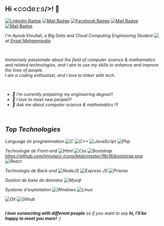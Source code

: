 ## Hi <𝚌𝚘𝚍𝚎𝚛𝚜/>! 👋

<p align='center'>
  
  [![Linkedin Badge](https://img.shields.io/badge/-ayoub.etoullali-0e76a8?style=flat&labelColor=0e76a8&logo=linkedin&logoColor=white)](https://www.linkedin.com/in/ayoub-etoullali/) [![Mail Badge](https://img.shields.io/badge/-ayoub.etoullali-C70000?style=flat&labelColor=C70000&logo=gmail&logoColor=white)](https://ayoub.etoullali2002@gmail.com)
  [![Facebook Badge](https://img.shields.io/badge/-ayoub.etoullali-001890?style=flat&labelColor=001890&logo=facebook&logoColor=white)](https://www.facebook.com/ayoub.etou) [![Mail Badge](https://img.shields.io/badge/-@ayoub.etoullali-e84393?style=flat&labelColor=e84393&logo=instagram&logoColor=white)](https://www.instagram.com/ayoub_etoullali) [![Mail Badge](https://img.shields.io/badge/-ayoub.etoullali-408CE2?style=flat&labelColor=408CE2&logo=twitter&logoColor=white)](https://twitter.com/AEtoullali)
</p>
<img align="right" src="https://media3.giphy.com/media/SWoSkN6DxTszqIKEqv/giphy.gif?cid=ecf05e47hdfkq1r2galv27743y9m1l2h1l3suy4h78xnuon1&rid=giphy.gif&ct=g" />


I'm Ayoub Etoullali, a <em>Big Data and Cloud Computing Engineering Student at <a href="https://www.enset-media.ac.ma/">Enset Mohammedia</a>
  
  <br/>

  
Immensely passionate about the field of computer science & mathematics and related technologies, and I aim to use my skills to enhance and improve the lives of people.<br/>
I am a coding enthusiast, and I love to tinker with tech.
  
  <br/>


- 🔭 I’m currently preparing my engineering degree!!
- 👯 I love to meet new people!!!
- 💬 Ask me about computer science & mathematics !!!


<br/>
  

## Top Technologies
  Language de programmation 
![C](https://img.shields.io/badge/-black?style=flat-square&logo=c)
![C++](https://img.shields.io/badge/++-blue.svg?style=flat&logo=cplusplus)
![JavaScript](https://img.shields.io/badge/-JavaScript-black?style=flat-square&logo=javascript)
![Php](https://img.shields.io/badge/-php-black?style=flat-square&logo=php)
<!--![Java](https://img.shields.io/badge/-java-black?style=flat-square&logo=java)-->

  Technologie de Front-end 
![Html](https://img.shields.io/badge/-html-black?style=flat-square&logo=html5)
![Css](https://img.shields.io/badge/-css-black?style=flat-square&logo=css3)
![Bootstrap](https://img.shields.io/badge/-bootstrap-black?style=flat-square&logo=bootstrap)
  https://github.com/jmnote/z-icons/blob/master/16x16/bootstrap.png
![React](https://img.shields.io/badge/-React-black?style=flat-square&logo=react)
  
  Technologie de Back-end 
![NodeJS](https://img.shields.io/badge/node.js-6DA55F?style=for-the-badge&logo=node.js&logoColor=white)
![Express JS](https://img.shields.io/badge/Express.js-404D59?style=for-the-badge)
![Prisma](https://img.shields.io/badge/Prisma-3982CE?style=for-the-badge&logo=Prisma&logoColor=white)
  
  Gestion de base de données 
![Mysql](https://img.shields.io/badge/-mysql-black?style=flat-square&logo=mysql)
  

  Systeme d'exploitation 
![Windows](https://img.shields.io/badge/Windows-0078D6?style=for-the-badge&logo=windows&logoColor=white)
![Linux](https://img.shields.io/badge/Linux-FCC624?style=for-the-badge&logo=linux&logoColor=black)
  
<!--![Sass](https://img.shields.io/badge/-sass-black?style=flat-square&logo=sass)-->
<!--![Styled](https://img.shields.io/badge/-styledComponents-black?style=flat-square&logo=styledComponents)-->
<!--![Laravel](https://img.shields.io/badge/-laravel-black?style=flat-square&logo=laravel)-->
  
  
  
  
![Git](https://img.shields.io/badge/-git-black?style=flat-square&logo=git)
![Github](https://img.shields.io/badge/-github-black?style=flat-square&logo=github)
  
  
 ##
  <em><b>I love connecting with different people</b> so if you want to say <b>hi, I'll be happy to meet you more!</b> :)</em>




